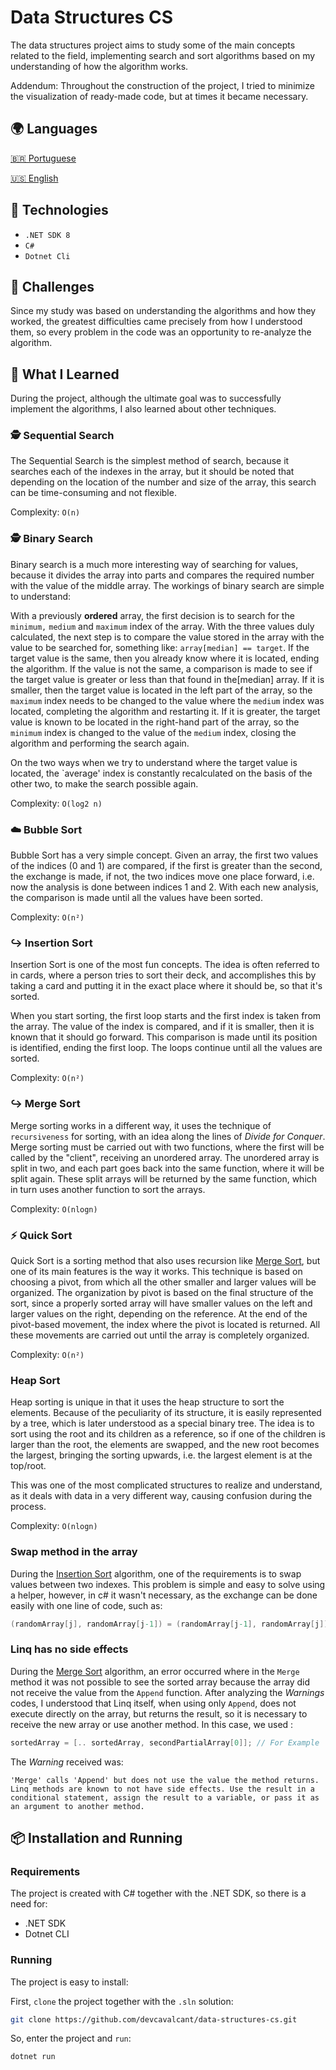 # Data Structures CS

The data structures project aims to study some of the main concepts related to the field, implementing search and sort algorithms based on my understanding of how the algorithm works.

Addendum: Throughout the construction of the project, I tried to minimize the visualization of ready-made code, but at times it became necessary.

## 🌍 Languages

[🇧🇷 Portuguese](./PORTUGUESE.md)

[🇺🇸 English](./README.md)

## 🚀 Technologies

- `.NET SDK 8`
- `C#`
- `Dotnet Cli`

## 🔑 Challenges

Since my study was based on understanding the algorithms and how they worked, the greatest difficulties came precisely from how I understood them, so every problem in the code was an opportunity to re-analyze the algorithm.

## 📖 What I Learned

During the project, although the ultimate goal was to successfully implement the algorithms, I also learned about other techniques.

### 🕵️ Sequential Search

The Sequential Search is the simplest method of search, because it searches each of the indexes in the array, but it should be noted that depending on the location of the number and size of the array, this search can be time-consuming and not flexible.

Complexity: `O(n)`

### 🕵️ Binary Search

Binary search is a much more interesting way of searching for values, because it divides the array into parts and compares the required number with the value of the middle array. The workings of binary search are simple to understand:

With a previously **ordered** array, the first decision is to search for the `minimum,` `medium` and `maximum` index of the array. With the three values duly calculated, the next step is to compare the value stored in the array with the value to be searched for, something like: `array[median] == target`. If the target value is the same, then you already know where it is located, ending the algorithm. If the value is not the same, a comparison is made to see if the target value is greater or less than that found in the[median] array. If it is smaller, then the target value is located in the left part of the array, so the `maximum` index needs to be changed to the value where the `medium` index was located, completing the algorithm and restarting it. If it is greater, the target value is known to be located in the right-hand part of the array, so the `minimum` index is changed to the value of the `medium` index, closing the algorithm and performing the search again.

On the two ways when we try to understand where the target value is located, the `average' index is constantly recalculated on the basis of the other two, to make the search possible again.

Complexity: `O(log2 n)`

### ☁️ Bubble Sort

Bubble Sort has a very simple concept. Given an array, the first two values of the indices (0 and 1) are compared, if the first is greater than the second, the exchange is made, if not, the two indices move one place forward, i.e. now the analysis is done between indices 1 and 2. With each new analysis, the comparison is made until all the values have been sorted.

Complexity: `O(n²)`

### ↪️ Insertion Sort

Insertion Sort is one of the most fun concepts. The idea is often referred to in cards, where a person tries to sort their deck, and accomplishes this by taking a card and putting it in the exact place where it should be, so that it's sorted.

When you start sorting, the first loop starts and the first index is taken from the array. The value of the index is compared, and if it is smaller, then it is known that it should go forward. This comparison is made until its position is identified, ending the first loop. The loops continue until all the values are sorted.

Complexity: `O(n²)`

### ↪️ Merge Sort

Merge sorting works in a different way, it uses the technique of `recursiveness` for sorting, with an idea along the lines of *Divide for Conquer*. Merge sorting must be carried out with two functions, where the first will be called by the "client", receiving an unordered array. The unordered array is split in two, and each part goes back into the same function, where it will be split again. These split arrays will be returned by the same function, which in turn uses another function to sort the arrays.

Complexity: `O(nlogn)`

### ⚡ Quick Sort

Quick Sort is a sorting method that also uses recursion like [Merge Sort](#↪️-merge-sort), but one of its main features is the way it works. This technique is based on choosing a pivot, from which all the other smaller and larger values will be organized. The organization by pivot is based on the final structure of the sort, since a properly sorted array will have smaller values on the left and larger values on the right, depending on the reference. At the end of the pivot-based movement, the index where the pivot is located is returned. All these movements are carried out until the array is completely organized.

Complexity: `O(n²)`

### Heap Sort

Heap sorting is unique in that it uses the heap structure to sort the elements. Because of the peculiarity of its structure, it is easily represented by a tree, which is later understood as a special binary tree. The idea is to sort using the root and its children as a reference, so if one of the children is larger than the root, the elements are swapped, and the new root becomes the largest, bringing the sorting upwards, i.e. the largest element is at the top/root.

This was one of the most complicated structures to realize and understand, as it deals with data in a very different way, causing confusion during the process.

Complexity: `O(nlogn)`

### Swap method in the array

During the [Insertion Sort](#↪️-insertion-sort) algorithm, one of the requirements is to swap values between two indexes. This problem is simple and easy to solve using a helper, however, in c# it wasn't necessary, as the exchange can be done easily with one line of code, such as:

```c#
(randomArray[j], randomArray[j-1]) = (randomArray[j-1], randomArray[j]);
```

### Linq has no side effects

During the [Merge Sort](#↪️-merge-sort) algorithm, an error occurred where in the `Merge` method it was not possible to see the sorted array because the array did not receive the value from the `Append` function. After analyzing the *Warnings* codes, I understood that Linq itself, when using only `Append`, does not execute directly on the array, but returns the result, so it is necessary to receive the new array or use another method. In this case, we used :

```c#
sortedArray = [.. sortedArray, secondPartialArray[0]]; // For Example
```

The *Warning* received was: 

    'Merge' calls 'Append' but does not use the value the method returns. Linq methods are known to not have side effects. Use the result in a conditional statement, assign the result to a variable, or pass it as an argument to another method.


## 📦 Installation and Running

### Requirements

The project is created with C# together with the .NET SDK, so there is a need for:

- .NET SDK
- Dotnet CLI

### Running

The project is easy to install:

First, `clone` the project together with the `.sln` solution:

```bash
git clone https://github.com/devcavalcant/data-structures-cs.git
```

So, enter the project and `run`:

```bash
dotnet run
```
